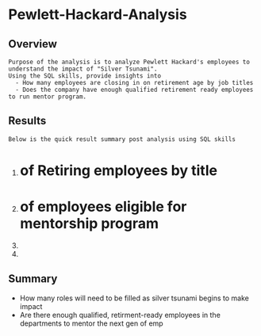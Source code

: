 # Pewlett-Hackard-Analysis

## Overview

    Purpose of the analysis is to analyze Pewlett Hackard's employees to understand the impact of "Silver Tsunami". 
    Using the SQL skills, provide insights into 
      - How many employees are closing in on retirement age by job titles
      - Does the company have enough qualified retirement ready employees to run mentor program.

## Results
    Below is the quick result summary post analysis using SQL skills
1. # of Retiring employees by title
2. # of employees eligible for mentorship program
3.
4.

## Summary
 - How many roles will need to be filled as silver tsunami begins to make impact
 - Are there enough qualified, retirment-ready employees in the departments to mentor the next gen of emp
